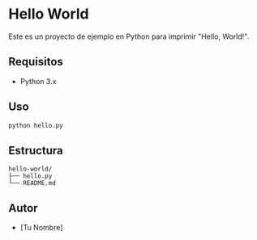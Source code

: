 # Hello World

Este es un proyecto de ejemplo en Python para imprimir "Hello, World!".

## Requisitos

- Python 3.x

## Uso

```bash
python hello.py
```

## Estructura

```
hello-world/
├── hello.py
└── README.md
```

## Autor

- [Tu Nombre]